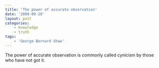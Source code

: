 ```yaml
---
title: 'The power of accurate observation'
date: '2009-09-20'
layout: post
categories:
    - knowledge
    - truth
tags:
    - 'George Bernard Shaw'
---
```


The power of accurate observation is commonly called cynicism by those who have not got it.